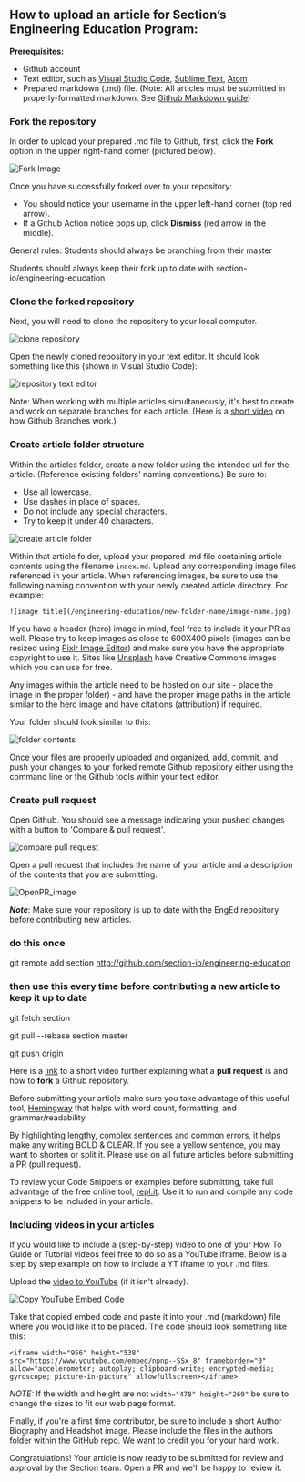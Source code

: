 ## How to upload an article for Section’s Engineering Education Program:

**Prerequisites:**
- Github account
- Text editor, such as [Visual Studio Code](https://code.visualstudio.com/), [Sublime Text](https://www.sublimetext.com/), [Atom](https://atom.io/)
- Prepared markdown (.md) file. (Note: All articles must be submitted in properly-formatted markdown. See [Github Markdown guide](https://github.com/adam-p/markdown-here/wiki/Markdown-Cheatsheet))

### Fork the repository
In order to upload your prepared .md file to Github, first, click the **Fork** option in the upper right-hand corner (pictured below).

![Fork Image](/images/fork_image.png)

Once you have successfully forked over to your repository:
- You should notice your username in the upper left-hand corner (top red arrow).
- If a Github Action notice pops up, click **Dismiss** (red arrow in the middle).

General rules:
Students should always be branching from their master

Students should always keep their fork up to date with section-io/engineering-education

### Clone the forked repository
Next, you will need to clone the repository to your local computer.

![clone repository](/images/clone-repository.png)

Open the newly cloned repository in your text editor. It should look something like this (shown in Visual Studio Code):

![repository text editor](/images/repository-text-editor.png)

Note: When working with multiple articles simultaneously, it's best to create and work on separate branches for each article. (Here is a [short video](https://www.youtube.com/watch?v=oPpnCh7InLY&t=577s) on how Github Branches work.)

### Create article folder structure
Within the articles folder, create a new folder using the intended url for the article. (Reference existing folders' naming conventions.) Be sure to:
- Use all lowercase.
- Use dashes in place of spaces.
- Do not include any special characters.
- Try to keep it under 40 characters.

![create article folder](/images/create-article-folder.png)

Within that article folder, upload your prepared .md file containing article contents using the filename `index.md`. Upload any corresponding image files referenced in your article. When referencing images, be sure to use the following naming convention with your newly created article directory. For example:
```
![image title](/engineering-education/new-folder-name/image-name.jpg)
```
If you have a header (hero) image in mind, feel free to include it your PR as well. Please try to keep images as close to 600X400 pixels (images can be resized using [Pixlr Image Editor](https://pixlr.com/e)) and make sure you have the appropriate copyright to use it. Sites like [Unsplash](https://unsplash.com) have Creative Commons images which you can use for free.

Any images within the article need to be hosted on our site - place the image in the proper folder) - and have the proper image paths in the article similar to the hero image and have citations (attribution) if required.

Your folder should look similar to this:

![folder contents](/images/folder-contents.png)

Once your files are properly uploaded and organized, add, commit, and push your changes to your forked remote Github repository either using the command line or the Github tools within your text editor.

### Create pull request
Open Github. You should see a message indicating your pushed changes with a button to 'Compare & pull request'.

![compare pull request](/images/compare-pull-request.png)

Open a pull request that includes the name of your article and a description of the contents that you are submitting.

![OpenPR_image](/images/openPR_image2_.PNG)

***Note***: Make sure your repository is up to date with the EngEd repository before contributing new articles.

### do this once
git remote add section http://github.com/section-io/engineering-education

### then use this every time before contributing a new article to keep it up to date
git fetch section

git pull --rebase section master

git push origin

Here is a [link](https://www.youtube.com/watch?v=nT8KGYVurIU&t=47s) to a short video further explaining what a **pull request** is and how to **fork** a Github repository.

Before submitting your article make sure you take advantage of this useful tool, [Hemingway](http://www.hemingwayapp.com) that helps with word count, formatting, and grammar/readability.

By highlighting lengthy, complex sentences and common errors, it helps make any writing BOLD & CLEAR. If you see a yellow sentence, you may want to shorten or split it. Please use on all future articles before submitting a PR (pull request).

To review your Code Snippets or examples before submitting, take full advantage of the free online tool, [repl.it](https://repl.it). Use it to run and compile any code snippets to be included in your article.

### Including videos in your articles
If you would like to include a (step-by-step) video to one of your How To Guide or Tutorial videos feel free to do so as a YouTube iframe. Below is a step by step example on how to include a YT iframe to your .md files.

Upload the [video to YouTube](https://www.wix.com/blog/2019/02/how-to-upload-video-youtube-guide/) (if it isn't already).

![Copy YouTube Embed Code](/engineering-education/images/yt-video-embed.png)

Take that copied embed code and paste it into your .md (markdown) file where you would like it to be placed. The code should look something like this:

`<iframe width="956" height="538" src="https://www.youtube.com/embed/npnp--SSx_8" frameborder="0" allow="accelerometer; autoplay; clipboard-write; encrypted-media; gyroscope; picture-in-picture" allowfullscreen></iframe>`

*NOTE:* If the width and height are not `width="478" height="269"` be sure to change the sizes to fit our web page format.

Finally, if you're a first time contributor, be sure to include a short Author Biography and Headshot image. Please include the files in the authors folder within the GitHub repo. We want to credit you for your hard work.

Congratulations! Your article is now ready to be submitted for review and approval by the Section team. Open a PR and we'll be happy to review it.
